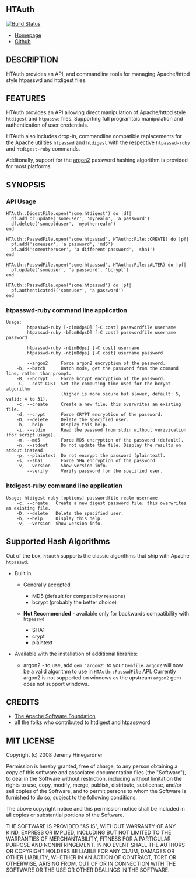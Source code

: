 ## HTAuth

[![Build Status](https://copiousfreetime.semaphoreci.com/badges/htauth/branches/main.svg)](https://copiousfreetime.semaphoreci.com/projects/htauth)

* [Homepage](http://github.com/copiousfreetime/htauth)
* [Github](http://github.com/copiousfreetime/htauth)

## DESCRIPTION

HTAuth provides an API, and commandline tools for managing Apache/httpd style
htpasswd and htdigest files.

## FEATURES

HTAuth provides an API allowing direct manipulation of Apache/httpd style
`htdigest` and `htpasswd` files. Supporting full programtaic manipulation and
authentication of user credentials.

HTAuth also includes drop-in, commandline compatible replacements for the Apache
utilities `htpasswd` and `htdigest` with the respective `htpasswd-ruby` and
`htdigest-ruby` commands.

Additonally, support for the [argon2](https://github.com/technion/ruby-argon2)
password hashing algorithm is provided for most platforms.

## SYNOPSIS

### API Usage

    HTAuth::DigestFile.open("some.htdigest") do |df|
      df.add_or_update('someuser', 'myrealm', 'a password')
      df.delete('someolduser', 'myotherrealm')
    end

    HTAuth::PasswdFile.open("some.htpasswd", HTAuth::File::CREATE) do |pf|
      pf.add('someuser', 'a password', 'md5')
      pf.add('someotheruser', 'a different password', 'sha1')
    end

    HTAuth::PasswdFile.open("some.htpasswd", HTAuth::File::ALTER) do |pf|
      pf.update('someuser', 'a password', 'bcrypt')
    end

    HTAuth::PasswdFile.open("some.htpasswd") do |pf|
      pf.authenticated?('someuser', 'a password')
    end


### htpasswd-ruby command line application

    Usage:
            htpasswd-ruby [-cimBdpsD] [-C cost] passwordfile username
            htpasswd-ruby -b[cmBdpsD] [-C cost] passwordfile username password

            htpasswd-ruby -n[imBdps] [-C cost] username
            htpasswd-ruby -nb[mBdps] [-C cost] username password

            --argon2     Force argon2 encryption of the password.
        -b, --batch      Batch mode, get the password from the command line, rather than prompt.
        -B, --bcrypt     Force bcrypt encryption of the password.
        -C, --cost COST  Set the computing time used for the bcrypt algorithm
                         (higher is more secure but slower, default: 5, valid: 4 to 31).
        -c, --create     Create a new file; this overwrites an existing file.
        -d, --crypt      Force CRYPT encryption of the password.
        -D, --delete     Delete the specified user.
        -h, --help       Display this help.
        -i, --stdin      Read the passwod from stdin without verivication (for script usage).
        -m, --md5        Force MD5 encryption of the password (default).
        -n, --stdout     Do not update the file; Display the results on stdout instead.
        -p, --plaintext  Do not encrypt the password (plaintext).
        -s, --sha1       Force SHA encryption of the password.
        -v, --version    Show version info.
            --verify     Verify password for the specified user.

### htdigest-ruby command line application

    Usage: htdigest-ruby [options] passwordfile realm username
        -c, --create   Create a new digest password file; this overwrites an existing file.
        -D, --delete   Delete the specified user.
        -h, --help     Display this help.
        -v, --version  Show version info.

## Supported Hash Algorithms

Out of the box, `htauth` supports the classic algorithms that ship with Apache
`htpasswd`.

- Built in
    - Generally accepted
        - MD5 (default for compatibilty reasons)
        - bcrypt (probably the better choice)

    - **Not Recommended** - available only for backwards compatibility with `htpasswd`
        - SHA1
        - crypt
        - plaintext

- Available with the installation of additional libraries:
    - argon2 - to use, add `gem 'argon2'` to your `Gemfile`. `argon2` will
      now be a valid algorithm to use in `HTAuth::PasswdFile` API. Currently
      argon2 is not supported on windows as the upstream `argon2` gem does not
      support windows.

## CREDITS

* [The Apache Software Foundation](http://www.apache.org/)
* all the folks who contributed to htdigest and htpassword

## MIT LICENSE

Copyright (c) 2008 Jeremy Hinegardner

Permission is hereby granted, free of charge, to any person obtaining a copy of
this software and associated documentation files (the "Software"), to deal in
the Software without restriction, including without limitation the rights to
use, copy, modify, merge, publish, distribute, sublicense, and/or sell copies
of the Software, and to permit persons to whom the Software is furnished to do
so, subject to the following conditions:

The above copyright notice and this permission notice shall be included in all
copies or substantial portions of the Software.

THE SOFTWARE IS PROVIDED "AS IS", WITHOUT WARRANTY OF ANY KIND, EXPRESS OR
IMPLIED, INCLUDING BUT NOT LIMITED TO THE WARRANTIES OF MERCHANTABILITY,
FITNESS FOR A PARTICULAR PURPOSE AND NONINFRINGEMENT. IN NO EVENT SHALL THE
AUTHORS OR COPYRIGHT HOLDERS BE LIABLE FOR ANY CLAIM, DAMAGES OR OTHER
LIABILITY, WHETHER IN AN ACTION OF CONTRACT, TORT OR OTHERWISE, ARISING FROM,
OUT OF OR IN CONNECTION WITH THE SOFTWARE OR THE USE OR OTHER DEALINGS IN THE
SOFTWARE.
